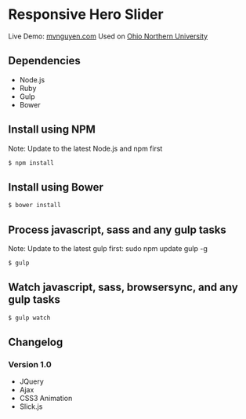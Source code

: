 # Responsive Hero Slider
Live Demo: <a href="http://mvnguyen.com/responsive-slider/">mvnguyen.com</a>
Used on <a href="http://www.onu.edu/">Ohio Northern University</a>

## Dependencies
+ Node.js
+ Ruby
+ Gulp
+ Bower

## Install using NPM
Note: Update to the latest Node.js and npm first

```bash
$ npm install
```

## Install using Bower

```bash
$ bower install
```

## Process javascript, sass and any gulp tasks
Note: Update to the latest gulp first: sudo npm update gulp -g

```bash
$ gulp
```

## Watch javascript, sass, browsersync, and any gulp tasks

```bash
$ gulp watch
```

## Changelog
### Version 1.0
+ JQuery
+ Ajax
+ CSS3 Animation
+ Slick.js